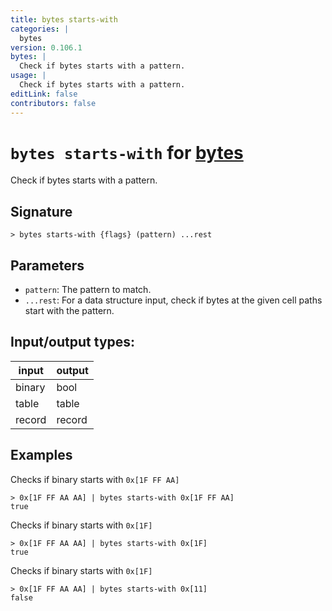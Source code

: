 ```yaml
---
title: bytes starts-with
categories: |
  bytes
version: 0.106.1
bytes: |
  Check if bytes starts with a pattern.
usage: |
  Check if bytes starts with a pattern.
editLink: false
contributors: false
---
```

<!-- This file is automatically generated. Please edit the command in https://github.com/nushell/nushell instead. -->

# `bytes starts-with` for [bytes](/commands/categories/bytes.md)

<div class='command-title'>Check if bytes starts with a pattern.</div>

## Signature

```> bytes starts-with {flags} (pattern) ...rest```

## Parameters

 -  `pattern`: The pattern to match.
 -  `...rest`: For a data structure input, check if bytes at the given cell paths start with the pattern.


## Input/output types:

| input  | output |
| ------ | ------ |
| binary | bool   |
| table  | table  |
| record | record |
## Examples

Checks if binary starts with `0x[1F FF AA]`
```nu
> 0x[1F FF AA AA] | bytes starts-with 0x[1F FF AA]
true
```

Checks if binary starts with `0x[1F]`
```nu
> 0x[1F FF AA AA] | bytes starts-with 0x[1F]
true
```

Checks if binary starts with `0x[1F]`
```nu
> 0x[1F FF AA AA] | bytes starts-with 0x[11]
false
```
